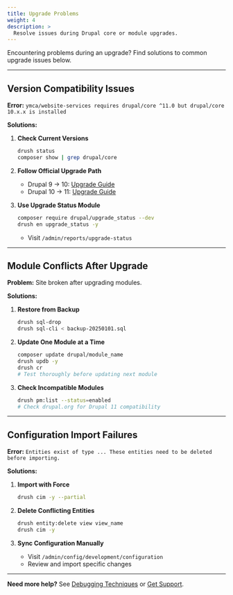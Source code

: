 ```yaml
---
title: Upgrade Problems
weight: 4
description: >
  Resolve issues during Drupal core or module upgrades.
---
```


Encountering problems during an upgrade? Find solutions to common upgrade issues below.

---

## Version Compatibility Issues

**Error:** `ymca/website-services requires drupal/core ^11.0 but drupal/core 10.x.x is installed`

**Solutions:**

1. **Check Current Versions**
   ```bash
   drush status
   composer show | grep drupal/core
   ```

2. **Follow Official Upgrade Path**
   - Drupal 9 → 10: [Upgrade Guide](/docs/development/drupal-10-update/)
   - Drupal 10 → 11: [Upgrade Guide](/docs/development/upgrade_use_case_drupal_9_drupal_10_1/)

3. **Use Upgrade Status Module**
   ```bash
   composer require drupal/upgrade_status --dev
   drush en upgrade_status -y
   ```
   - Visit `/admin/reports/upgrade-status`

---

## Module Conflicts After Upgrade

**Problem:** Site broken after upgrading modules.

**Solutions:**

1. **Restore from Backup**
   ```bash
   drush sql-drop
   drush sql-cli < backup-20250101.sql
   ```

2. **Update One Module at a Time**
   ```bash
   composer update drupal/module_name
   drush updb -y
   drush cr
   # Test thoroughly before updating next module
   ```

3. **Check Incompatible Modules**
   ```bash
   drush pm:list --status=enabled
   # Check drupal.org for Drupal 11 compatibility
   ```

---

## Configuration Import Failures

**Error:** `Entities exist of type ... These entities need to be deleted before importing.`

**Solutions:**

1. **Import with Force**
   ```bash
   drush cim -y --partial
   ```

2. **Delete Conflicting Entities**
   ```bash
   drush entity:delete view view_name
   drush cim -y
   ```

3. **Sync Configuration Manually**
   - Visit `/admin/config/development/configuration`
   - Review and import specific changes

---

**Need more help?** See [Debugging Techniques](../debugging/) or [Get Support](../#getting-help).
